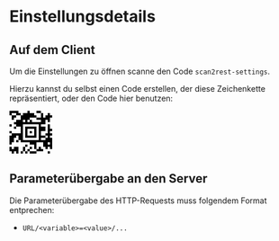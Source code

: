 # Einstellungsdetails

## Auf dem Client

Um die Einstellungen zu öffnen scanne den Code `scan2rest-settings`.

Hierzu kannst du selbst einen Code erstellen, der diese Zeichenkette repräsentiert, oder den Code hier benutzen:

![Scannen des Codes öffnet das Einstellungsmenü](scan2rest-settings.png)

## Parameterübergabe an den Server

Die Parameterübergabe des HTTP-Requests muss folgendem Format entprechen: 

- `URL/<variable>=<value>/...`


